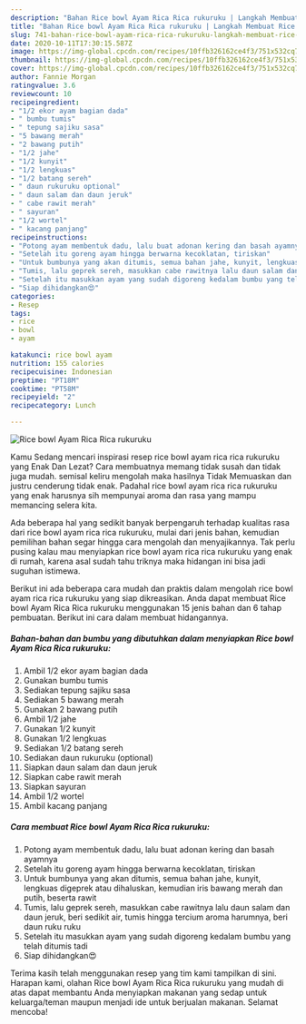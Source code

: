 ```yaml
---
description: "Bahan Rice bowl Ayam Rica Rica rukuruku | Langkah Membuat Rice bowl Ayam Rica Rica rukuruku Yang Sedap"
title: "Bahan Rice bowl Ayam Rica Rica rukuruku | Langkah Membuat Rice bowl Ayam Rica Rica rukuruku Yang Sedap"
slug: 741-bahan-rice-bowl-ayam-rica-rica-rukuruku-langkah-membuat-rice-bowl-ayam-rica-rica-rukuruku-yang-sedap
date: 2020-10-11T17:30:15.587Z
image: https://img-global.cpcdn.com/recipes/10ffb326162ce4f3/751x532cq70/rice-bowl-ayam-rica-rica-rukuruku-foto-resep-utama.jpg
thumbnail: https://img-global.cpcdn.com/recipes/10ffb326162ce4f3/751x532cq70/rice-bowl-ayam-rica-rica-rukuruku-foto-resep-utama.jpg
cover: https://img-global.cpcdn.com/recipes/10ffb326162ce4f3/751x532cq70/rice-bowl-ayam-rica-rica-rukuruku-foto-resep-utama.jpg
author: Fannie Morgan
ratingvalue: 3.6
reviewcount: 10
recipeingredient:
- "1/2 ekor ayam bagian dada"
- " bumbu tumis"
- " tepung sajiku sasa"
- "5 bawang merah"
- "2 bawang putih"
- "1/2 jahe"
- "1/2 kunyit"
- "1/2 lengkuas"
- "1/2 batang sereh"
- " daun rukuruku optional"
- " daun salam dan daun jeruk"
- " cabe rawit merah"
- " sayuran"
- "1/2 wortel"
- " kacang panjang"
recipeinstructions:
- "Potong ayam membentuk dadu, lalu buat adonan kering dan basah ayamnya"
- "Setelah itu goreng ayam hingga berwarna kecoklatan, tiriskan"
- "Untuk bumbunya yang akan ditumis, semua bahan jahe, kunyit, lengkuas digeprek atau dihaluskan, kemudian iris bawang merah dan putih, beserta rawit"
- "Tumis, lalu geprek sereh, masukkan cabe rawitnya lalu daun salam dan daun jeruk, beri sedikit air, tumis hingga tercium aroma harumnya, beri daun ruku ruku"
- "Setelah itu masukkan ayam yang sudah digoreng kedalam bumbu yang telah ditumis tadi"
- "Siap dihidangkan😍"
categories:
- Resep
tags:
- rice
- bowl
- ayam

katakunci: rice bowl ayam 
nutrition: 155 calories
recipecuisine: Indonesian
preptime: "PT18M"
cooktime: "PT58M"
recipeyield: "2"
recipecategory: Lunch

---
```



![Rice bowl Ayam Rica Rica rukuruku](https://img-global.cpcdn.com/recipes/10ffb326162ce4f3/751x532cq70/rice-bowl-ayam-rica-rica-rukuruku-foto-resep-utama.jpg)

Kamu Sedang mencari inspirasi resep rice bowl ayam rica rica rukuruku yang Enak Dan Lezat? Cara membuatnya memang tidak susah dan tidak juga mudah. semisal keliru mengolah maka hasilnya Tidak Memuaskan dan justru cenderung tidak enak. Padahal rice bowl ayam rica rica rukuruku yang enak harusnya sih mempunyai aroma dan rasa yang mampu memancing selera kita.



Ada beberapa hal yang sedikit banyak berpengaruh terhadap kualitas rasa dari rice bowl ayam rica rica rukuruku, mulai dari jenis bahan, kemudian pemilihan bahan segar hingga cara mengolah dan menyajikannya. Tak perlu pusing kalau mau menyiapkan rice bowl ayam rica rica rukuruku yang enak di rumah, karena asal sudah tahu triknya maka hidangan ini bisa jadi suguhan istimewa.


Berikut ini ada beberapa cara mudah dan praktis dalam mengolah rice bowl ayam rica rica rukuruku yang siap dikreasikan. Anda dapat membuat Rice bowl Ayam Rica Rica rukuruku menggunakan 15 jenis bahan dan 6 tahap pembuatan. Berikut ini cara dalam membuat hidangannya.

<!--inarticleads1-->

##### Bahan-bahan dan bumbu yang dibutuhkan dalam menyiapkan Rice bowl Ayam Rica Rica rukuruku:

1. Ambil 1/2 ekor ayam bagian dada
1. Gunakan  bumbu tumis
1. Sediakan  tepung sajiku sasa
1. Sediakan 5 bawang merah
1. Gunakan 2 bawang putih
1. Ambil 1/2 jahe
1. Gunakan 1/2 kunyit
1. Gunakan 1/2 lengkuas
1. Sediakan 1/2 batang sereh
1. Sediakan  daun rukuruku (optional)
1. Siapkan  daun salam dan daun jeruk
1. Siapkan  cabe rawit merah
1. Siapkan  sayuran
1. Ambil 1/2 wortel
1. Ambil  kacang panjang




<!--inarticleads2-->

##### Cara membuat Rice bowl Ayam Rica Rica rukuruku:

1. Potong ayam membentuk dadu, lalu buat adonan kering dan basah ayamnya
1. Setelah itu goreng ayam hingga berwarna kecoklatan, tiriskan
1. Untuk bumbunya yang akan ditumis, semua bahan jahe, kunyit, lengkuas digeprek atau dihaluskan, kemudian iris bawang merah dan putih, beserta rawit
1. Tumis, lalu geprek sereh, masukkan cabe rawitnya lalu daun salam dan daun jeruk, beri sedikit air, tumis hingga tercium aroma harumnya, beri daun ruku ruku
1. Setelah itu masukkan ayam yang sudah digoreng kedalam bumbu yang telah ditumis tadi
1. Siap dihidangkan😍




Terima kasih telah menggunakan resep yang tim kami tampilkan di sini. Harapan kami, olahan Rice bowl Ayam Rica Rica rukuruku yang mudah di atas dapat membantu Anda menyiapkan makanan yang sedap untuk keluarga/teman maupun menjadi ide untuk berjualan makanan. Selamat mencoba!
